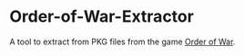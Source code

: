 # Order-of-War-Extractor
 A tool to extract from PKG files from the game [Order of War](https://store.steampowered.com/app/34600).
